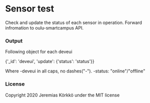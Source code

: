 # Sensor test
Check and update the status of each sensor in operation. Forward infromation to oulu-smartcampus API.

### Output
Following object for each deveui

{'_id': 'deveui', 'update': {'status': 'status'}}

Where
-deveui in all caps, no dashes("-").
-status: "online"/"offline"

### License
Copyright 2020 Jeremias Körkkö under the MIT license
